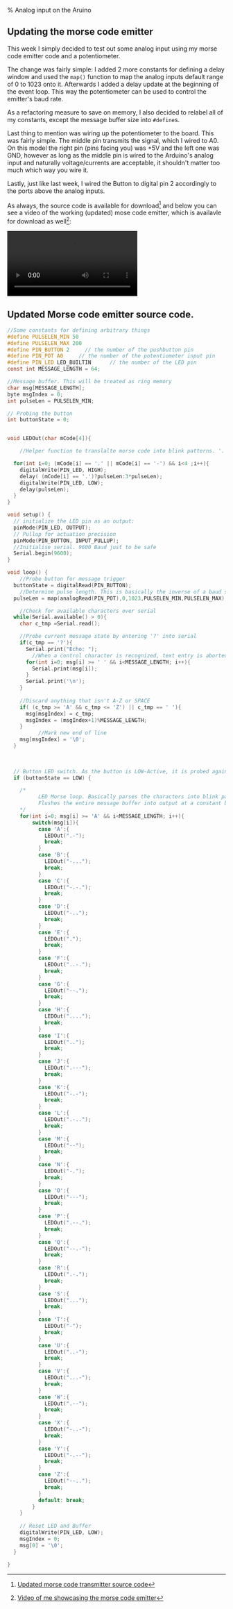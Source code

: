 % Analog input on the Aruino

[^dlsrc]: [Updated morse code transmitter source code](../src/morsecode_analog.c/morsecode_analog.c.ino)
[^dlvid]: [Video of me showcasing the morse code emitter](../download/transmitter.webm)

## Updating the morse code emitter

This week I simply decided to test out some analog input using my morse code emitter code and a potentiometer.

The change was fairly simple: I added 2 more constants for defining a delay window and used the `map()` function to map the analog inputs default range of 0 to 1023 onto it. Afterwards I added a delay update at the beginning of the event loop. This way the potentiometer can be used to control the emitter's baud rate.

As a refactoring measure to save on memory, I also decided to relabel all of my constants, except the message buffer size into `#define`s.

Last thing to mention was wiring up the potentiometer to the board. This was fairly simple. The middle pin transmits the signal, which I wired to A0. On this model the right pin (pins facing you) was +5V and the left one was GND, however as long as the middle pin is wired to the Arduino's analog input and naturally voltage/currents are acceptable, it shouldn't matter too much which way you wire it.

Lastly, just like last week, I wired the Button to digital pin 2 accordingly to the ports above the analog inputs.

As always, the source code is available for download[^dlsrc] and below you can see a video of the working (updated) mose code emitter, which is availavle for download as well[^dlvid]:

![Video showing the morse code emitter over serial. If your browser does not support video playback, Download it instead.[^dlvid]](../download/transmitter.webm)

## Updated Morse code emitter source code.

```C
//Some constants for defining arbitrary things
#define PULSELEN_MIN 50
#define PULSELEN_MAX 200
#define PIN_BUTTON 2     // the number of the pushbutton pin
#define PIN_POT A0     // the number of the potentiometer input pin
#define PIN_LED LED_BUILTIN      // the number of the LED pin
const int MESSAGE_LENGTH = 64;

//Message buffer. This will be treated as ring memory
char msg[MESSAGE_LENGTH];
byte msgIndex = 0;
int pulseLen = PULSELEN_MIN;

// Probing the button
int buttonState = 0; 


void LEDOut(char mCode[4]){

	//Helper function to translalte morse code into blink patterns. '.' is a short and '-' a long pulse (3x length of short pulse)

  for(int i=0; (mCode[i] == '.' || mCode[i] == '-') && i<4 ;i++){
    digitalWrite(PIN_LED, HIGH);
    delay( (mCode[i] == '.')?pulseLen:3*pulseLen);
    digitalWrite(PIN_LED, LOW);
    delay(pulseLen);
  } 
}

void setup() {
  // initialize the LED pin as an output:
  pinMode(PIN_LED, OUTPUT);
  // Pullup for actuation precision
  pinMode(PIN_BUTTON, INPUT_PULLUP);
  //Initialise serial. 9600 Baud just to be safe
  Serial.begin(9600);
}

void loop() {
	//Probe button for message trigger
  buttonState = digitalRead(PIN_BUTTON);
	//Determine pulse length. This is basically the inverse of a baud speed and will be used in the output's delay() function
  pulseLen = map(analogRead(PIN_POT),0,1023,PULSELEN_MIN,PULSELEN_MAX);

	//Check for available characters over serial
  while(Serial.available() > 0){
    char c_tmp =Serial.read();

    //Probe current message state by entering '?' into serial
    if(c_tmp == '?'){
      Serial.print("Echo: ");
		//When a control character is recognized, text entry is aborted. NUL/'\0' is used for marking a premature end of input
      for(int i=0; msg[i] >= ' ' && i<MESSAGE_LENGTH; i++){
        Serial.print(msg[i]);
      }
      Serial.print('\n');
    }
    
    //Discard anything that isn't A-Z or SPACE
    if( (c_tmp >= 'A' && c_tmp <= 'Z') || c_tmp == ' '){
      msg[msgIndex] = c_tmp;
      msgIndex = (msgIndex+1)%MESSAGE_LENGTH;
    }
		  //Mark new end of line
    msg[msgIndex] = '\0';
  }

  
  
  // Button LED switch. As the button is LOW-Active, it is probed against LOW
  if (buttonState == LOW) {

    /*
		  LED Morse loop. Basically parses the characters into blink patterns using the LEDOut() function
		  Flushes the entire message buffer into output at a constant baud rate
	*/
    for(int i=0; msg[i] >= 'A' && i<MESSAGE_LENGTH; i++){
        switch(msg[i]){
          case 'A':{
            LEDOut(".-");
            break;
          }
          case 'B':{
            LEDOut("-...");
            break;
          }
          case 'C':{
            LEDOut("-.-.");
            break;
          }
          case 'D':{
            LEDOut("-..");
            break;
          }
          case 'E':{
            LEDOut(".");
            break;
          }
          case 'F':{
            LEDOut("..-.");
            break;
          }
          case 'G':{
            LEDOut("--.");
            break;
          }
          case 'H':{
            LEDOut("....");
            break;
          }
          case 'I':{
            LEDOut("..");
            break;
          }
          case 'J':{
            LEDOut(".---");
            break;
          }
          case 'K':{
            LEDOut("-.-");
            break;
          }
          case 'L':{
            LEDOut(".-..");
            break;
          }
          case 'M':{
            LEDOut("--");
            break;
          }
          case 'N':{
            LEDOut("-.");
            break;
          }
          case 'O':{
            LEDOut("---");
            break;
          }
          case 'P':{
            LEDOut(".--.");
            break;
          }
          case 'Q':{
            LEDOut("--.-");
            break;
          }
          case 'R':{
            LEDOut(".-.");
            break;
          }
          case 'S':{
            LEDOut("...");
            break;
          }
          case 'T':{
            LEDOut("-");
            break;
          }
          case 'U':{
            LEDOut("..-");
            break;
          }
          case 'V':{
            LEDOut("...-");
            break;
          }
          case 'W':{
            LEDOut(".--");
            break;
          }
          case 'X':{
            LEDOut("-..-");
            break;
          }
          case 'Y':{
            LEDOut("-.--");
            break;
          }
          case 'Z':{
            LEDOut("--..");
            break;
          }
          default: break;
        }
    }
    
    // Reset LED and Buffer
    digitalWrite(PIN_LED, LOW);
    msgIndex = 0;
    msg[0] = '\0';
  }
  
}
```
